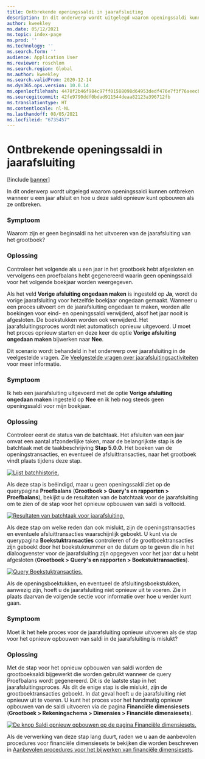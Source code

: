 ```yaml
---
title: Ontbrekende openingssaldi in jaarafsluiting
description: In dit onderwerp wordt uitgelegd waarom openingssaldi kunnen ontbreken wanneer u een jaar afsluit en hoe u deze saldi opnieuw kunt opbouwen als ze ontbreken.
author: kweekley
ms.date: 05/12/2021
ms.topic: index-page
ms.prod: ''
ms.technology: ''
ms.search.form: ''
audience: Application User
ms.reviewer: roschlom
ms.search.region: Global
ms.author: kweekley
ms.search.validFrom: 2020-12-14
ms.dyn365.ops.version: 10.0.14
ms.openlocfilehash: 4478f2b46f984c97ff01588098d64953dedf476e7f3f76aeecb29a0ff0074b9d
ms.sourcegitcommit: 42fe9790ddf0bdad911544deaa82123a396712fb
ms.translationtype: HT
ms.contentlocale: nl-NL
ms.lasthandoff: 08/05/2021
ms.locfileid: "6735457"
---
```

# <a name="year-end-close-missing-opening-balances"></a>Ontbrekende openingssaldi in jaarafsluiting

[!include [banner](../includes/banner.md)]

In dit onderwerp wordt uitgelegd waarom openingssaldi kunnen ontbreken wanneer u een jaar afsluit en hoe u deze saldi opnieuw kunt opbouwen als ze ontbreken.

### <a name="symptom"></a>Symptoom

Waarom zijn er geen beginsaldi na het uitvoeren van de jaarafsluiting van het grootboek? 

### <a name="resolution"></a>Oplossing

Controleer het volgende als u een jaar in het grootboek hebt afgesloten en vervolgens een proefbalans hebt gegenereerd waarin geen openingssaldi voor het volgende boekjaar worden weergegeven.

Als het veld **Vorige afsluiting ongedaan maken** is ingesteld op **Ja**, wordt de vorige jaarafsluiting voor hetzelfde boekjaar ongedaan gemaakt. Wanneer u een proces uitvoert om de jaarafsluiting ongedaan te maken, worden alle boekingen voor eind- en openingssaldi verwijderd, alsof het jaar nooit is afgesloten. De boekstukken worden ook verwijderd. Het jaarafsluitingsproces wordt niet automatisch opnieuw uitgevoerd. U moet het proces opnieuw starten en deze keer de optie **Vorige afsluiting ongedaan maken** bijwerken naar **Nee**.

Dit scenario wordt behandeld in het onderwerp over jaarafsluiting in de veelgestelde vragen. Zie [Veelgestelde vragen over jaarafsluitingsactiviteiten](faq-year-end-activities.md) voor meer informatie.

### <a name="symptom"></a>Symptoom

Ik heb een jaarafsluiting uitgevoerd met de optie **Vorige afsluiting ongedaan maken** ingesteld op **Nee** en ik heb nog steeds geen openingssaldi voor mijn boekjaar.

### <a name="resolution"></a>Oplossing

Controleer eerst de status van de batchtaak. Het afsluiten van een jaar omvat een aantal afzonderlijke taken, maar de belangrijkste stap is de batchtaak met de taakbeschrijving **Stap 5.0.0**. Het boeken van de openingstransacties, en eventueel de afsluittransacties, naar het grootboek vindt plaats tijdens deze stap. 

[![Lijst batchhistorie.](./media/yec-mssng-open-blnces-01.png)](./media/yec-mssng-open-blnces-01.png)

Als deze stap is beëindigd, maar u geen openingssaldi ziet op de querypagina **Proefbalans** (**Grootboek > Query's en rapporten > Proefbalans**), bekijkt u de resultaten van de batchtaak voor de jaarafsluiting om te zien of de stap voor het opnieuw opbouwen van saldi is voltooid.

[![Resultaten van batchtaak voor jaarafsluiting.](./media/yec-mssng-open-blnces-02.png)](./media/yec-mssng-open-blnces-02.png)

Als deze stap om welke reden dan ook mislukt, zijn de openingstransacties en eventuele afsluittransacties waarschijnlijk geboekt. U kunt via de querypagina **Boekstuktransacties** controleren of de grootboektransacties zijn geboekt door het boekstuknummer en de datum op te geven die in het dialoogvenster voor de jaarafsluiting zijn opgegeven voor het jaar dat u hebt afgesloten (**Grootboek > Query's en rapporten > Boekstuktransacties**).

[![Query Boekstuktransacties.](./media/yec-mssng-open-blnces-03.png)](./media/yec-mssng-open-blnces-03.png)

Als de openingsboektukken, en eventueel de afsluitingsboekstukken, aanwezig zijn, hoeft u de jaarafsluiting niet opnieuw uit te voeren. Zie in plaats daarvan de volgende sectie voor informatie over hoe u verder kunt gaan.

### <a name="symptom"></a>Symptoom

Moet ik het hele proces voor de jaarafsluiting opnieuw uitvoeren als de stap voor het opnieuw opbouwen van saldi in de jaarafsluiting is mislukt?

### <a name="resolution"></a>Oplossing

Met de stap voor het opnieuw opbouwen van saldi worden de grootboeksaldi bijgewerkt die worden gebruikt wanneer de query Proefbalans wordt gegenereerd.  Dit is de laatste stap in het jaarafsluitingsproces.  Als dit de enige stap is die mislukt, zijn de grootboektransacties geboekt.  In dat geval hoeft u de jaarafsluiting niet opnieuw uit te voeren. U kunt het proces voor het handmatig opnieuw opbouwen van de saldi uitvoeren via de pagina **Financiële dimensiesets** (**Grootboek > Rekeningschema > Dimensies > Financiële dimensiesets**).

[![De knop Saldi opnieuw opbouwen op de pagina Financiële dimensiesets.](./media/yec-mssng-open-blnces-04.png)](./media/yec-mssng-open-blnces-04.png)

Als de verwerking van deze stap lang duurt, raden we u aan de aanbevolen procedures voor financiële dimensiesets te bekijken die worden beschreven in [Aanbevolen procedures voor het bijwerken van financiële dimensiesets](https://community.dynamics.com/365/financeandoperations/b/dynamics-365-finance-blog/posts/best-practices-for-updating-financial-dimension-set-dimension-sets). 

